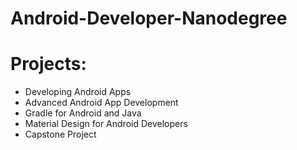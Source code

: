 # Android-Developer-Nanodegree

# Projects:
  - Developing Android Apps
  - Advanced Android App Development
  - Gradle for Android and Java
  - Material Design for Android Developers
  - Capstone Project
